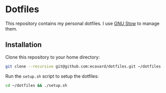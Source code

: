 # Dotfiles

This repository contains my personal dotfiles. I use [GNU Stow](https://www.gnu.org/software/stow/) to manage them.

## Installation

Clone this repository to your home directory:

```sh
git clone --recursive git@github.com:ecavard/dotfiles.git ~/dotfiles
```

Run the `setup.sh` script to setup the dotfiles:

```sh
cd ~/dotfiles && ./setup.sh
```
